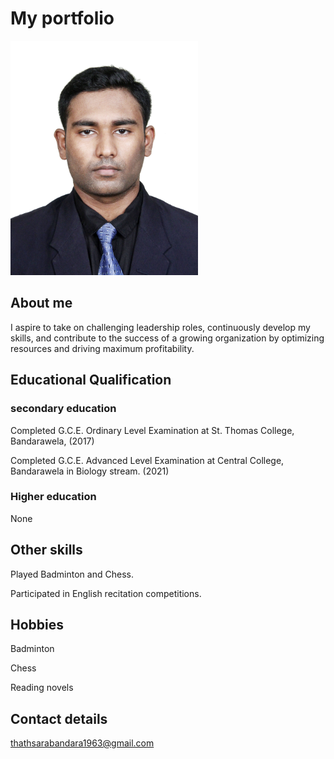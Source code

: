 # My portfolio
<img src="https://github.com/thathsara13-png/thathsara13-png.github.io/blob/main/IMG_2902.JPG"  style="width:300px; height:auto;">


## About me
I aspire to take on challenging leadership roles, continuously develop my skills, and contribute to the success of a growing organization by optimizing resources and driving maximum profitability.

## Educational Qualification 
### secondary education 
Completed G.C.E. Ordinary Level Examination at St. Thomas College, Bandarawela, (2017)

Completed G.C.E. Advanced Level Examination at Central College, Bandarawela in Biology stream. (2021)

### Higher education 
None

## Other skills 
Played Badminton and Chess.

Participated in English recitation competitions.

## Hobbies 
Badminton

Chess

Reading novels

## Contact details
thathsarabandara1963@gmail.com 


